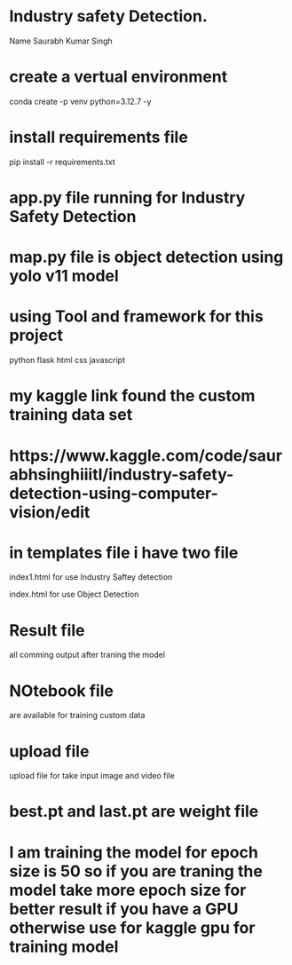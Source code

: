 # Industry safety Detection. 
<p> Name Saurabh Kumar Singh</p>

# create a vertual environment 
conda create -p venv python=3.12.7 -y

# install requirements file 
pip install -r requirements.txt

# app.py file running for Industry Safety Detection 

# map.py file is object detection using yolo v11 model 

# using Tool and framework for this project 
 python
 flask
 html 
 css
 javascript 
 # my kaggle link  found the custom training data set 

<h1>https://www.kaggle.com/code/saurabhsinghiiitl/industry-safety-detection-using-computer-vision/edit</h1>



# in templates file i have two file 
index1.html for use Industry Saftey detection

index.html for use Object Detection 


# Result file 
all comming output after traning the model 

# NOtebook file 
are available for training custom data 

# upload file 
upload file for take input image and video file

# best.pt and last.pt are weight file 

# I am training the model for  epoch size is 50 so if you are traning the model take more epoch size for better result if you have a GPU otherwise use for kaggle gpu for training model 
